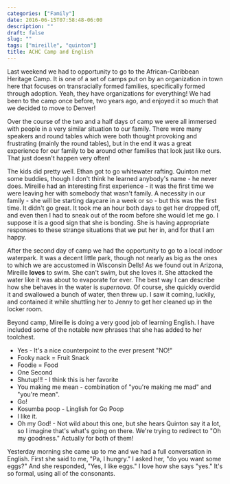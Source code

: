 ```yaml
---
categories: ["Family"]
date: 2016-06-15T07:58:48-06:00
description: ""
draft: false
slug: ""
tags: ["mireille", "quinton"]
title: ACHC Camp and English
---
```

Last weekend we had to opportunity to go to the African-Caribbean
Heritage Camp. It is one of a set of camps put on by an organization in town
here that focuses on transracially formed families, specifically formed through
adoption. Yeah, they have organizations for everything! We had been to the camp
once before, two years ago, and enjoyed it so much that we decided to move to
Denver!

Over the course of the two and a half days of camp we were all immersed with
people in a very similar situation to our family. There were many speakers
and round tables which were both thought provoking and frustrating (mainly
the round tables), but in the end it was a great experience for our family to
be around other families that look just like ours. That just doesn't happen
very often!

The kids did pretty well. Ethan got to go whitewater rafting. Quinton met some
buddies, though I don't think he learned anybody's name - he never does. Mireille
had an interesting first experience - it was the first time we were leaving her
with somebody that wasn't family. A necessity in our family - she will be
starting daycare in a week or so - but this was the first time. It didn't go
great. It took me an hour both days to get her dropped off, and even then
I had to sneak out of the room before she would let me go. I suppose it is a
good sign that she is bonding. She is having appropriate responses to these
strange situations that we put her in, and for that I am happy.

After the second day of camp we had the opportunity to go to a local indoor
waterpark. It was a decent little park, though not nearly as big as the ones
to which we are accustomed in Wisconsin Dells! As we found out in Arizona,
Mireille **loves** to swim. She can't swim, but she loves it. She attacked
the water like it was about to evaporate for ever. The best way I can describe
how she behaves in the water is *supernova*. Of course, she quickly overdid
it and swallowed a bunch of water, then threw up. I saw it coming, luckily,
and contained it while shuttling her to Jenny to get her cleaned up in the
locker room.

Beyond camp, Mireille is doing a very good job of learning English. I have
included some of the notable new phrases that she has added to her toolchest.

* Yes - It's a nice counterpoint to the ever present "NO!"
* Fooky nack = Fruit Snack
* Foodie = Food
* One Second
* Shutup!!! - I think this is her favorite
* You making me mean - combination of "you're making me mad" and "you're mean".
* Go!
* Kosumba poop - Linglish for Go Poop
* I like it.
* Oh my God! - Not wild about this one, but she hears Quinton say it a lot, so
I imagine that's what's going on there. We're trying to redirect to "Oh my goodness."
Actually for both of them!

Yesterday morning she came up to me and we had a full conversation in English.
First she said to me, "Pa, I hungry." I asked her, "do you want some eggs?"
And she responded, "Yes, I like eggs." I love how she says "yes." It's so
formal, using all of the consonants.
